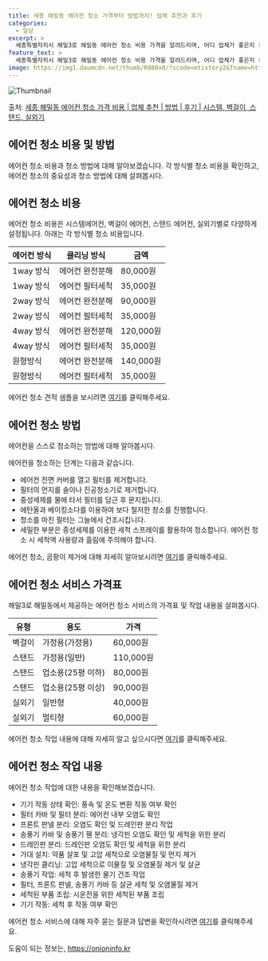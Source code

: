 ```yaml
---
title: 세종 해밀동 에어컨 청소 가격부터 방법까지! 업체 추천과 후기
categories:
  - 일상
excerpt: >
  세종특별자치시 해밀3로 해밀동 에어컨 청소 비용 가격을 알려드리며, 어디 업체가 좋은지 후기를 통해 알아보겠습니다. 현재 글에서는 시스템, 벽걸이, 스탠드, 실외기 각각에 대해 청소 비용이 나와 있으니 참고하시면 되겠습니다. 에어컨 분해 청소 방법 보기 👈 클릭셀프 에어컨 청소 방법 보기👈 클릭해밀3로 해밀동 에어컨 청소 비용시스템에어컨 방식클리닝방식금액1way 방식에어컨 완전분해80,000원1way 방식에어컨 필터세척35,000원2way 방식에어컨 완전분해90,000원2way 방식에어컨 필터세척35,000원4way 방식에어컨 완전분해120,000원4way 방식에어컨 필터세척35,000원원형방식에어컨 완전분해140,000원원형방식에어컨 필터세척35,000원에어컨 청소 견적 샘플 보기 👈 클릭에어컨 냄새의..
feature_text: >
  세종특별자치시 해밀3로 해밀동 에어컨 청소 비용 가격을 알려드리며, 어디 업체가 좋은지 후기를 통해 알아보겠습니다. 현재 글에서는 시스템, 벽걸이, 스탠드, 실외기 각각에 대해 청소 비용이 나와 있으니 참고하시면 되겠습니다. 에어컨 분해 청소 방법 보기 👈 클릭셀프 에어컨 청소 방법 보기👈 클릭해밀3로 해밀동 에어컨 청소 비용시스템에어컨 방식클리닝방식금액1way 방식에어컨 완전분해80,000원1way 방식에어컨 필터세척35,000원2way 방식에어컨 완전분해90,000원2way 방식에어컨 필터세척35,000원4way 방식에어컨 완전분해120,000원4way 방식에어컨 필터세척35,000원원형방식에어컨 완전분해140,000원원형방식에어컨 필터세척35,000원에어컨 청소 견적 샘플 보기 👈 클릭에어컨 냄새의..
image: https://img1.daumcdn.net/thumb/R800x0/?scode=mtistory2&fname=https%3A%2F%2Fblog.kakaocdn.net%2Fdn%2FbvlDSV%2FbtsHwggbE0J%2FQua4eki2cbmHbB4QfYUaGk%2Fimg.webp
---
```


![Thumbnail](https://img1.daumcdn.net/thumb/R800x0/?scode=mtistory2&fname=https%3A%2F%2Fblog.kakaocdn.net%2Fdn%2FbvlDSV%2FbtsHwggbE0J%2FQua4eki2cbmHbB4QfYUaGk%2Fimg.webp)

<p>출처: <a href="https://onioninfo.kr/entry/%EC%84%B8%EC%A2%85-%ED%95%B4%EB%B0%80%EB%8F%99-%EC%97%90%EC%96%B4%EC%BB%A8-%EC%B2%AD%EC%86%8C-%EA%B0%80%EA%B2%A9-%EB%B9%84%EC%9A%A9-%EC%97%85%EC%B2%B4-%EC%B6%94%EC%B2%9C-%EB%B0%A9%EB%B2%95-%ED%9B%84%EA%B8%B0-%EC%8B%9C%EC%8A%A4%ED%85%9C-%EB%B2%BD%EA%B1%B8%EC%9D%B4-%EC%8A%A4%ED%83%A0%EB%93%9C-%EC%8B%A4%EC%99%B8%EA%B8%B0" rel="dofollow">세종 해밀동 에어컨 청소 가격 비용 | 업체 추천 | 방법 | 후기 | 시스템, 벽걸이, 스탠드, 실외기</a> </p>

## 에어컨 청소 비용 및 방법



에어컨 청소 비용과 청소 방법에 대해 알아보겠습니다. 각 방식별 청소 비용을 확인하고, 에어컨 청소의 중요성과 청소 방법에 대해 살펴봅시다.



## 에어컨 청소 비용

에어컨 청소 비용은 시스템에어컨, 벽걸이 에어컨, 스탠드 에어컨, 실외기별로 다양하게 설정됩니다. 아래는 각 방식별 청소 비용입니다.

**에어컨 방식** | **클리닝 방식** | **금액**  
---|---|---  
1way 방식 | 에어컨 완전분해 | 80,000원  
1way 방식 | 에어컨 필터세척 | 35,000원  
2way 방식 | 에어컨 완전분해 | 90,000원  
2way 방식 | 에어컨 필터세척 | 35,000원  
4way 방식 | 에어컨 완전분해 | 120,000원  
4way 방식 | 에어컨 필터세척 | 35,000원  
원형방식 | 에어컨 완전분해 | 140,000원  
원형방식 | 에어컨 필터세척 | 35,000원  
  
에어컨 청소 견적 샘플을 보시려면 [여기](https://www.samplelink.com)를 클릭해주세요.



## 에어컨 청소 방법

에어컨을 스스로 청소하는 방법에 대해 알아봅시다.

에어컨을 청소하는 단계는 다음과 같습니다.

  * 에어컨 전면 커버를 열고 필터를 제거합니다.
  * 필터의 먼지를 솔이나 진공청소기로 제거합니다.
  * 중성세제를 물에 타서 필터를 담근 후 문지립니다.
  * 에탄올과 베이킹소다를 이용하여 보다 철저한 청소를 진행합니다.
  * 청소를 마친 필터는 그늘에서 건조시킵니다.
  * 세밀한 부분은 중성세제를 이용한 세척 스프레이를 활용하여 청소합니다. 에어컨 청소 시 세척액 사용량과 흘림에 주의해야 합니다.

에어컨 청소, 곰팡이 제거에 대해 자세히 알아보시려면 [여기](https://www.cleaninglink.com)를 클릭해주세요.



## 에어컨 청소 서비스 가격표

해밀3로 해밀동에서 제공하는 에어컨 청소 서비스의 가격표 및 작업 내용을 살펴봅시다.

**유형** | **용도** | **가격**  
---|---|---  
벽걸이 | 가정용(가정용) | 60,000원  
스탠드 | 가정용(일반) | 110,000원  
스탠드 | 업소용(25평 이하) | 80,000원  
스탠드 | 업소용(25평 이상) | 90,000원  
실외기 | 일반형 | 40,000원  
실외기 | 멀티형 | 60,000원  
  
에어컨 청소 작업 내용에 대해 자세히 알고 싶으시다면 [여기](https://www.cleaningservice.com)를 클릭해주세요.



## 에어컨 청소 작업 내용

에어컨 청소 작업에 대한 내용을 확인해보겠습니다.

  * 기기 작동 상태 확인: 풍속 및 온도 변환 작동 여부 확인
  * 필터 카바 및 필터 분리: 에어컨 내부 오염도 확인
  * 프론트 판넬 분리: 오염도 확인 및 드레인판 분리 작업
  * 송풍기 카바 및 송풍기 휀 분리: 냉각핀 오염도 확인 및 세척을 위한 분리
  * 드레인판 분리: 드레인판 오염도 확인 및 세척을 위한 분리
  * 가대 설치: 약품 살포 및 고압 세척으로 오염물질 및 먼지 제거
  * 냉각핀 클리닝: 고압 세척으로 이물질 및 오염물질 제거 및 살균
  * 송풍기 작업: 세척 후 발생한 물기 건조 작업
  * 필터, 프론트 판넬, 송풍기 카바 등 살균 세척 및 오염물질 제거
  * 세척된 부품 조립: 시운전을 위한 세척된 부품 조립
  * 기기 작동: 세척 후 작동 여부 확인

에어컨 청소 서비스에 대해 자주 묻는 질문과 답변을 확인하시려면 [여기](https://www.faqcleaning.com)를 클릭해주세요.





 

도움이 되는 정보는, <a href="https://onioninfo.kr" rel="dofollow">https://onioninfo.kr</a>


